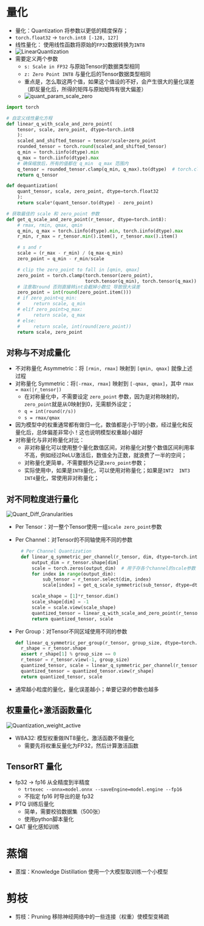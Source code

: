 # 量化

- 量化：Quantization 将参数以更低的精度保存；
- `torch.float32` -> `torch.int8 [-128, 127]`
- 线性量化： 使用线性函数将原始的`FP32`数据转换为`INT8`
- ![LinearQuantization](../image_resources/linear_quant.png)
- 需要定义两个参数
  - `s: Scale in FP32` 与原始Tensor的数据类型相同
  - `z: Zero Point INT8` 与量化后的Tensor数据类型相同
  - 重点是，怎么取这两个值，如果这个值设的不好，会产生很大的量化误差（即反量化后，所得的矩阵与原始矩阵有很大偏差）
  - ![quant_param_scale_zero](../image_resources/quant_param_scale_zero.png)
```python
import torch 

# 自定义线性量化方程
def linear_q_with_scale_and_zero_point(
    tensor, scale, zero_point, dtype=torch.int8
    ):
    scaled_and_shifted_tensor = tensor/scale+zero_point
    rounded_tensor = torch.round(scaled_and_shifted_tensor)
    q_min = torch.iinfo(dtype).min
    q_max = torch.iinfo(dtype).max
    # 确保缩放后，所有的值都在 q_min  q_max 范围内
    q_tensor = rounded_tensor.clamp(q_min, q_max).to(dtype)  # torch.clamp(v, min, max)取 v, min, max 三者之间的中间值
    return q_tensor  

def dequantization(
    quant_tensor, scale, zero_point, dtype=torch.float32
    ):
    return scale*(quant_tensor.to(dtype) - zero_point)

# 获取最佳的 scale 和 zero_point 参数
def get_q_scale_and_zero_point(r_tensor, dtype=torch.int8):
    # rmax, rmin, qmax, qmin
    q_min, q_max = torch.iinfo(dtype).min, torch.iinfo(dtype).max
    r_min, r_max = r_tensor.min().item(), r_tensor.max().item()

    # s and r
    scale = (r_max - r_min) / (q_max-q_min)
    zero_point = q_min - r_min/scale

    # clip the zero_point to fall in [qmin, qmax]
    zero_point = torch.clamp(torch.tensor(zero_point), 
                             torch.tensor(q_min), torch.tensor(q_max))
    # 注意取round 否则直接转int会截掉小数位 导致很大误差
    zero_point = int(round(zero_point.item())) 
    # if zero_point<q_min:
    #     return scale, q_min
    # elif zero_point>q_max:
    #     return scale, q_max
    # else:
    #     return scale, int(round(zero_point))
    return scale, zero_point

```

## 对称与不对成量化
- 不对称量化 Asymmetric：将 `[rmin, rmax]` 映射到 `[qmin, qmax]` 就像上述过程
- 对称量化 Symmetric：将`[-rmax, rmax]` 映射到 `[-qmax, qmax]`，其中 `rmax = max(|r_tensor|)`
  - 在对称量化中，不需要设定 `zero_point` 参数，因为是对称映射的，`zero_point`就是从0映射到0，无需额外设定；
  - `q = int(round(r/s))`
  - `s = rmax/qmax`
- 因为模型中的权重通常都有做归一化，数值都是小于1的小数，经过量化和反量化后，总体偏差非常小！这也说明模型权重越小越好
- 对称量化与非对称量化对比：
  - 非对称量化可以使用整个量化数值区间，对称量化对整个数值区间利用率不高，例如经过ReLU激活后，数值全为正数，就浪费了一半的空间；
  - 对称量化更简单，不需要额外记录`zero_point`参数；
  - 实际使用中，如果是`INT8`量化，可以使用对称量化；如果是`INT2  INT3  INT4`量化，常使用非对称量化；

## 对不同粒度进行量化
![Quant_Diff_Granularities](../image_resources/不同粒度的量化.png)
- Per Tensor：对一整个Tensor使用一组`scale zero_point`参数

- Per Channel：对Tensor的不同轴使用不同的参数
  ```python
    # Per Channel Quantization
    def linear_q_symmetric_per_channel(r_tensor, dim, dtype=torch.int8):
        output_dim = r_tensor.shape[dim]
        scale = torch.zeros(output_dim)  # 用于存各个channel的scale参数
        for index in range(output_dim):
            sub_tensor = r_tensor.select(dim, index)
            scale[index] = get_q_scale_symmetric(sub_tensor, dtype=dtype)

        scale_shape = [1]*r_tensor.dim()
        scale_shape[dim] = -1
        scale = scale.view(scale_shape)
        quantized_tensor = linear_q_with_scale_and_zero_point(r_tensor, scale, 0, dtype=dtype)
        return quantized_tensor, scale
  ```
- Per Group：对Tensor不同区域使用不同的参数
  ```python
  def linear_q_symmetric_per_group(r_tensor, group_size, dtype=torch.int8):
    r_shape = r_tensor.shape
    assert r_shape[1] % group_size == 0
    r_tensor = r_tensor.view(-1, group_size)
    quantized_tensor, scale = linear_q_symmetric_per_channel(r_tensor, 0, dtype=dtype)
    quantized_tensor = quantized_tensor.view(r_shape)
    return quantized_tensor, scale
  ```

- 通常越小粒度的量化，量化误差越小；单要记录的参数也越多

## 权重量化+激活函数量化
![Quantization_weight_active](../image_resources/quant_weight_active.png)

- W8A32: 模型权重做INT8量化，激活函数不做量化
  - 需要先将权重反量化为FP32，然后计算激活函数


## TensorRT 量化
- fp32 -> fp16  从全精度到半精度
  - `trtexec --onnx=model.onnx --saveEngine=model.engine --fp16`  
  - 不指定 fp16 时导出的是 fp32
- PTQ 训练后量化
  - 简单，需要校验数据集（500张）
  - 使用python脚本量化
- QAT 量化感知训练

 
# 蒸馏

- 蒸馏：Knowledge Distillation 使用一个大模型取训练一个小模型



# 剪枝

- 剪枝：Pruning 移除神经网络中的一些连接（权重）使模型变稀疏